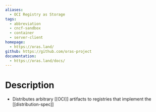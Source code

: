 ```yaml
---
aliases:
  - OCI Registry as Storage
tags:
  - abbreviation
  - cncf-sandbox
  - container
  - server-client
homepage:
  - https://oras.land/
github: https://github.com/oras-project
documentation:
  - https://oras.land/docs/
---
```

# Description
- Distributes arbitrary [[OCI]] artifacts to registries that implement the [[distribution-spec]]